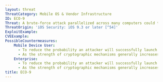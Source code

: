 ```yaml
---
layout: threat
ThreatCategory: Mobile OS & Vendor Infrastructure
ID: ECO-9
Threat: A brute-force attack parallelized across many computers could theoretically be attempted on the authentication data and cryptographic keys  (passwords, etc.) stored in the cloud.
ThreatOrigin: 'iOS Security: iOS 9.3 or later [^54]'
ExploitExample:
CVEExample:
PossibleCountermeasures:
    Mobile Device User:
      - To reduce the probability an attacker will successfully launch a brute-force attack against cloud-based cryptographic keys, periodically change authentication credentials, digital certificates, or any cryptographic secret used to derive keys that protect access to the account or data associated with it.
      - As the strength of cryptographic mechanisms generally increases relative to that of any passwords or cryptographic secrets used, prefer or enforce the use of stronger passwords (increasing length, complexity, and randomness).
    Enterprise:
      - To reduce the probability an attacker will successfully launch a brute-force attack against cloud-based cryptographic keys, periodically change authentication credentials, digital certificates, or any cryptographic secret used to derive keys that protect access to the account or data associated with it.
      - As the strength of cryptographic mechanisms generally increases relative to that of any passwords or cryptographic secrets used, prefer or enforce the use of stronger passwords (increasing length, complexity, and randomness).
title: ECO-9
---
```

